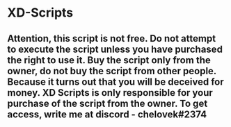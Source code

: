 # XD-Scripts
## Attention, this script is not free. Do not attempt to execute the script unless you have purchased the right to use it. Buy the script only from the owner, do not buy the script from other people. Because it turns out that you will be deceived for money. XD Scripts is only responsible for your purchase of the script from the owner. To get access, write me at discord - chelovek#2374
